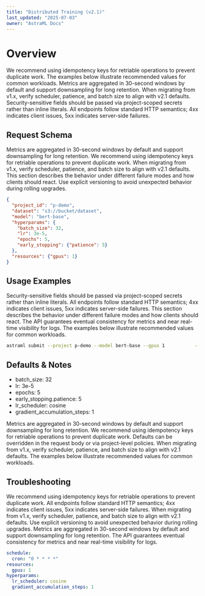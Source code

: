 ```yaml
---
title: "Distributed Training (v2.1)"
last_updated: "2025-07-03"
owner: "AstraML Docs"
---
```

# Overview
We recommend using idempotency keys for retriable operations to prevent duplicate work. The examples below illustrate recommended values for common workloads. Metrics are aggregated in 30-second windows by default and support downsampling for long retention. When migrating from v1.x, verify scheduler, patience, and batch size to align with v2.1 defaults. Security-sensitive fields should be passed via project-scoped secrets rather than inline literals. All endpoints follow standard HTTP semantics; 4xx indicates client issues, 5xx indicates server-side failures.

## Request Schema
Metrics are aggregated in 30-second windows by default and support downsampling for long retention. We recommend using idempotency keys for retriable operations to prevent duplicate work. When migrating from v1.x, verify scheduler, patience, and batch size to align with v2.1 defaults. This section describes the behavior under different failure modes and how clients should react. Use explicit versioning to avoid unexpected behavior during rolling upgrades.

```json
{
  "project_id": "p-demo",
  "dataset": "s3://bucket/dataset",
  "model": "bert-base",
  "hyperparams": {
    "batch_size": 32,
    "lr": 3e-5,
    "epochs": 5,
    "early_stopping": {"patience": 5}
  },
  "resources": {"gpus": 1}
}
```

## Usage Examples
Security-sensitive fields should be passed via project-scoped secrets rather than inline literals. All endpoints follow standard HTTP semantics; 4xx indicates client issues, 5xx indicates server-side failures. This section describes the behavior under different failure modes and how clients should react. The API guarantees eventual consistency for metrics and near real-time visibility for logs. The examples below illustrate recommended values for common workloads.

```bash
astraml submit --project p-demo --model bert-base --gpus 1           --dataset s3://bucket/dataset --batch-size 32 --epochs 5 --lr 3e-5
```

## Defaults & Notes
- batch_size: 32
- lr: 3e-5
- epochs: 5
- early_stopping.patience: 5
- lr_scheduler: cosine
- gradient_accumulation_steps: 1

Metrics are aggregated in 30-second windows by default and support downsampling for long retention. We recommend using idempotency keys for retriable operations to prevent duplicate work. Defaults can be overridden in the request body or via project-level policies. When migrating from v1.x, verify scheduler, patience, and batch size to align with v2.1 defaults. The examples below illustrate recommended values for common workloads.

## Troubleshooting
We recommend using idempotency keys for retriable operations to prevent duplicate work. All endpoints follow standard HTTP semantics; 4xx indicates client issues, 5xx indicates server-side failures. When migrating from v1.x, verify scheduler, patience, and batch size to align with v2.1 defaults. Use explicit versioning to avoid unexpected behavior during rolling upgrades. Metrics are aggregated in 30-second windows by default and support downsampling for long retention. The API guarantees eventual consistency for metrics and near real-time visibility for logs.

```yaml
schedule:
  cron: "0 * * * *"
resources:
  gpus: 1
hyperparams:
  lr_scheduler: cosine
  gradient_accumulation_steps: 1
```
